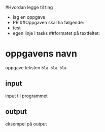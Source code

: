 #Hvordan legge til ting
* lag en oppgave
* PR
##Oppgaven skal ha følgende:
* test
* egen linje i tasks
##formatet på textfeltet:
<div class="container">
<H1> oppgavens navn </H1>
oppgave teksten
<code>bla bla bla</code>
<h2>input</h2>
input til programmet
<h2>output</h2>
eksempel på output
</div>

